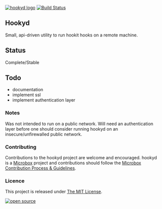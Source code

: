 [![hookyd logo](http://microbox.rocks/assets/readme-headers/hookyd.png)](http://microbox.cloud/open-source#hookyd)
 [![Build Status](https://github.com/mu-box/hookyd/actions/workflows/ci.yaml/badge.svg)](https://github.com/mu-box/hookyd/actions)
## Hookyd

Small, api-driven utility to run hookit hooks on a remote machine.

## Status

Complete/Stable

## Todo

- documentation
- implement ssl
- implement authentication layer

### Notes

Was not intended to run on a public network. Will need an authentication layer before one should consider running hookyd on an insecure/unfirewalled public network.

### Contributing

Contributions to the hookyd project are welcome and encouraged. hookyd is a [Microbox](https://microbox.cloud) project and contributions should follow the [Microbox Contribution Process & Guidelines](https://docs.microbox.cloud/contributing/).

### Licence

This project is released under [The MIT License](http://opensource.org/licenses/MIT).

[![open source](http://microbox.rocks/assets/open-src/microbox-open-src.png)](http://microbox.cloud/open-source)
